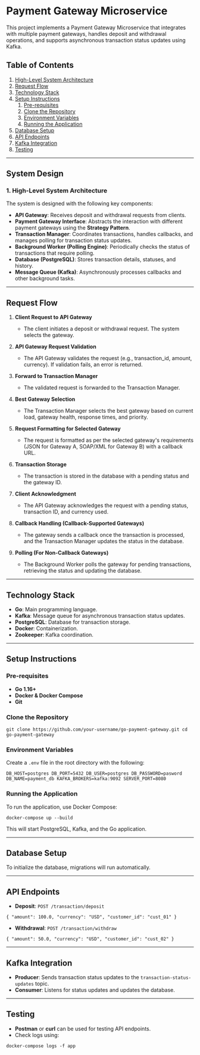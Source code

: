 Payment Gateway Microservice
============================

This project implements a Payment Gateway Microservice that integrates with multiple payment gateways, handles deposit and withdrawal operations, and supports asynchronous transaction status updates using Kafka.

Table of Contents
-----------------

1.  [High-Level System Architecture](#system-design)
2.  [Request Flow](#request-flow)
3.  [Technology Stack](#technology-stack)
4.  [Setup Instructions](#setup-instructions)
    1.  [Pre-requisites](#pre-requisites)
    2.  [Clone the Repository](#clone-the-repository)
    3.  [Environment Variables](#environment-variables)
    4.  [Running the Application](#running-the-application)
5.  [Database Setup](#database-setup)
6.  [API Endpoints](#api-endpoints)
7.  [Kafka Integration](#kafka-integration)
8.  [Testing](#testing)

* * * * *

System Design
-------------

### 1\. High-Level System Architecture

The system is designed with the following key components:

-   **API Gateway**: Receives deposit and withdrawal requests from clients.
-   **Payment Gateway Interface**: Abstracts the interaction with different payment gateways using the **Strategy Pattern**.
-   **Transaction Manager**: Coordinates transactions, handles callbacks, and manages polling for transaction status updates.
-   **Background Worker (Polling Engine)**: Periodically checks the status of transactions that require polling.
-   **Database (PostgreSQL)**: Stores transaction details, statuses, and history.
-   **Message Queue (Kafka)**: Asynchronously processes callbacks and other background tasks.

* * * * *

Request Flow
------------

1.  **Client Request to API Gateway**

    -   The client initiates a deposit or withdrawal request. The system selects the gateway.
2.  **API Gateway Request Validation**

    -   The API Gateway validates the request (e.g., transaction_id, amount, currency). If validation fails, an error is returned.
3.  **Forward to Transaction Manager**

    -   The validated request is forwarded to the Transaction Manager.
4.  **Best Gateway Selection**

    -   The Transaction Manager selects the best gateway based on current load, gateway health, response times, and priority.
5.  **Request Formatting for Selected Gateway**

    -   The request is formatted as per the selected gateway's requirements (JSON for Gateway A, SOAP/XML for Gateway B) with a callback URL.
6.  **Transaction Storage**

    -   The transaction is stored in the database with a pending status and the gateway ID.
7.  **Client Acknowledgment**

    -   The API Gateway acknowledges the request with a pending status, transaction ID, and currency used.
8.  **Callback Handling (Callback-Supported Gateways)**

    -   The gateway sends a callback once the transaction is processed, and the Transaction Manager updates the status in the database.
9.  **Polling (For Non-Callback Gateways)**

    -   The Background Worker polls the gateway for pending transactions, retrieving the status and updating the database.

* * * * *

Technology Stack
----------------

-   **Go**: Main programming language.
-   **Kafka**: Message queue for asynchronous transaction status updates.
-   **PostgreSQL**: Database for transaction storage.
-   **Docker**: Containerization.
-   **Zookeeper**: Kafka coordination.

* * * * *

Setup Instructions
------------------

### Pre-requisites

-   **Go 1.16+**
-   **Docker & Docker Compose**
-   **Git**

### Clone the Repository

`git clone https://github.com/your-username/go-payment-gateway.git
cd go-payment-gateway`

### Environment Variables

Create a `.env` file in the root directory with the following:

`DB_HOST=postgres
DB_PORT=5432
DB_USER=postgres
DB_PASSWORD=pasword
DB_NAME=payment_db
KAFKA_BROKERS=kafka:9092
SERVER_PORT=8080`

### Running the Application

To run the application, use Docker Compose:

`docker-compose up --build`

This will start PostgreSQL, Kafka, and the Go application.

* * * * *

Database Setup
--------------

To initialize the database, migrations will run automatically.

* * * * *

API Endpoints
-------------

-   **Deposit**: `POST /transaction/deposit`

`{
  "amount": 100.0,
  "currency": "USD",
  "customer_id": "cust_01"
}`

-   **Withdrawal**: `POST /transaction/withdraw`

`{
  "amount": 50.0,
  "currency": "USD",
  "customer_id": "cust_02"
}`

* * * * *

Kafka Integration
-----------------

-   **Producer**: Sends transaction status updates to the `transaction-status-updates` topic.
-   **Consumer**: Listens for status updates and updates the database.

* * * * *

Testing
-------

-   **Postman** or **curl** can be used for testing API endpoints.
-   Check logs using:

`docker-compose logs -f app`
